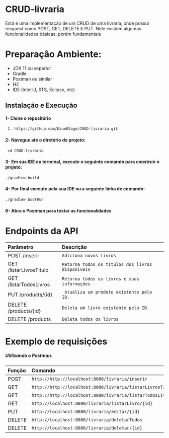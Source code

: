
# CRUD-livraria

Está é uma implementação de um CRUD de uma livraria, onde possui resquest como POST, GET, DELETE E PUT. Nele existem algumas funcionalidades básicas, porém fundamentais 

# Preparação Ambiente:
- JDK 11 ou seperior
- Gradle
- Postman ou similar 
- H2
- IDE (IntelliJ, STS, Eclipse, etc)

## Instalação e Execução 

#### 1- Clone o repositório 

```http
 1. https://github.com/Kaue03ago/CRUD-livraria.git
```
#### 2- Navegue até o diretório do projeto:

```http
 cd CRUD-livraria
```

#### 3- Em sua IDE ou terminal, execute o seguinte comando para construir o projeto:
```http
./gradlew build 
```
#### 4- Por final execute pela sua IDE ou a seguinte linha de comando:
``
./gradlew bootRun
``

#### 6- Abra o Postman para testar as funcionalidades 

# Endpoints da API

| Parâmetro                 | Descrição                                    |
| :----------               | :----------                                  |
| POST /inserir          |`` Adiciona novos livros                    ``    |
| GET /listarLivrosTitulo           | ``Retorna todos os titulos dos livros disponiveis        ``          |
| GET /listarTodosLivros      | ``Retorna todos os livros e suas informações       ``                 |
| PUT /products/{id}      | ` Atualiza um produto existente pelo ID.`    |
| DELETE /products/{id}   | ``Deleta um livro existente pelo ID.       ``|
| DELETE /products        | ``Deleta todos os livros``                   |



#   Exemplo de requisições

##### Utilizando o Postman.

| Função                    |  Comando                           | 
| :----------               | :----------                        | 
| POST                    | ``http://http://localhost:8080/livraria/inserir``  |
| GET                     | ``http://http://localhost:8080/livraria/listarLivrosTitulo``  |
| GET                     | ``http://http://localhost:8080/livraria/listarTodosLivros   ``| 
GET                     | ``http://localhost:8080/livraria/listarLivro/{id}``                |
| PUT           | ``http://localhost:8080/livraria/editar/{id}              ``         |
| DELETE           | ``http://localhost:8080/livraria/deletarTodos``                        |
| DELETE           | ``http://localhost:8080/livraria/deletar/{id}``                        |
